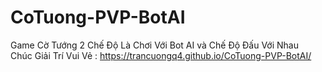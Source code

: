 # CoTuong-PVP-BotAI
Game Cờ Tướng 2 Chế Độ Là Chơi Với Bot AI và Chế Độ Đấu Với Nhau </br>
Chúc Giải Trí Vui Vẻ : https://trancuongq4.github.io/CoTuong-PVP-BotAI/
